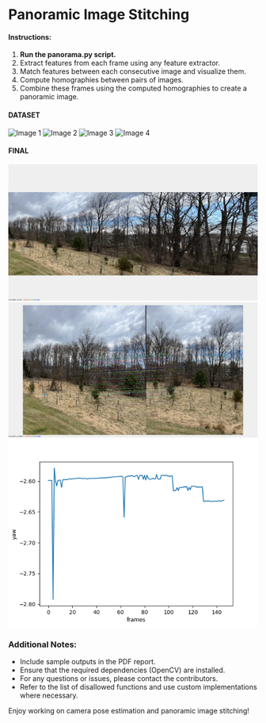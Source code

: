 # Panoramic Image Stitching
#### Instructions:
1. **Run the panorama.py script.**
2. Extract features from each frame using any feature extractor.
3. Match features between each consecutive image and visualize them.
4. Compute homographies between pairs of images.
5. Combine these frames using the computed homographies to create a panoramic image.

#### DATASET
![Image 1](/image_1.png)
![Image 2](/image_2.png)
![Image 3](/image_3.png)
![Image 4](/image_4.png)


#### FINAL
![Final Stitched Image](/Panorama.png)
![Feature Matching](/feature_matching.png)
![Camera pose](/camera_pose.png)

### Additional Notes:
- Include sample outputs in the PDF report.
- Ensure that the required dependencies (OpenCV) are installed.
- For any questions or issues, please contact the contributors.
- Refer to the list of disallowed functions and use custom implementations where necessary.

Enjoy working on camera pose estimation and panoramic image stitching!
